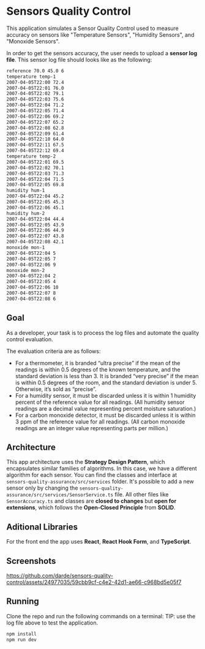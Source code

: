 # Sensors Quality Control

This application simulates a Sensor Quality Control used to measure accuracy on sensors like "Temperature Sensors", "Humidity Sensors", and "Monoxide Sensors".

In order to get the sensors accuracy, the user needs to upload a **sensor log file**. This sensor log file should looks like as the following:

```txt
reference 70.0 45.0 6
temperature temp-1
2007-04-05T22:00 72.4
2007-04-05T22:01 76.0
2007-04-05T22:02 79.1
2007-04-05T22:03 75.6
2007-04-05T22:04 71.2
2007-04-05T22:05 71.4
2007-04-05T22:06 69.2
2007-04-05T22:07 65.2
2007-04-05T22:08 62.8
2007-04-05T22:09 61.4
2007-04-05T22:10 64.0
2007-04-05T22:11 67.5
2007-04-05T22:12 69.4
temperature temp-2
2007-04-05T22:01 69.5
2007-04-05T22:02 70.1
2007-04-05T22:03 71.3
2007-04-05T22:04 71.5
2007-04-05T22:05 69.8
humidity hum-1
2007-04-05T22:04 45.2
2007-04-05T22:05 45.3
2007-04-05T22:06 45.1
humidity hum-2
2007-04-05T22:04 44.4
2007-04-05T22:05 43.9
2007-04-05T22:06 44.9
2007-04-05T22:07 43.8
2007-04-05T22:08 42.1
monoxide mon-1
2007-04-05T22:04 5
2007-04-05T22:05 7
2007-04-05T22:06 9
monoxide mon-2
2007-04-05T22:04 2
2007-04-05T22:05 4
2007-04-05T22:06 10
2007-04-05T22:07 8
2007-04-05T22:08 6
```

## Goal

As a developer, your task is to process the log files and automate the quality control evaluation.

The evaluation criteria are as follows:

* For a thermometer, it is branded “ultra precise” if the mean of the readings is within 0.5 degrees of the known temperature, and the standard deviation is less than 3. It is branded “very precise” if the mean is within 0.5 degrees of the room, and the standard deviation is under 5. Otherwise, it’s sold as “precise”.
* For a humidity sensor, it must be discarded unless it is within 1 humidity percent of the reference value for all readings. (All humidity sensor readings are a decimal value representing percent moisture saturation.)
* For a carbon monoxide detector, it must be discarded unless it is within 3 ppm of the reference value for all readings. (All carbon monoxide readings are an integer value representing parts per million.)

## Architecture

This app architecture uses the **Strategy Design Pattern**, which encapsulates similar families of algorithms. In this case, we have a different algorithm for each sensor. You can find the classes and interface at `sensors-quality-assurance/src/services` folder. It's possible to add a new sensor only by changing the `sensors-quality-assurance/src/services/SensorService.ts` file. All other files like `SensorAccuracy.ts` and classes are **closed to changes** but **open for extensions**, which follows the **Open-Closed Principle** from **SOLID**.

## Aditional Libraries

For the front end the app uses **React**, **React Hook Form**, and **TypeScript**.

## Screenshots

https://github.com/darde/sensors-quality-control/assets/24977035/59cbb9cf-c4e2-42d1-ae66-c968bd5e05f7

## Running

Clone the repo and run the following commands on a terminal:
TIP: use the log file above to test the application.

```bash
npm install
npm run dev
```
